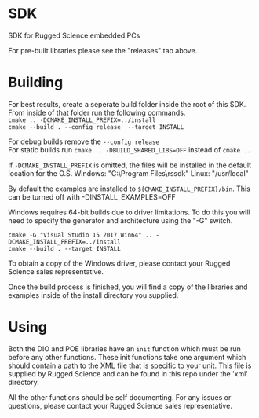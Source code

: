 # SDK
SDK for Rugged Science embedded PCs

For pre-built libraries please see the "releases" tab above.

# Building
For best results, create a seperate build folder inside the root of this SDK. From inside of that folder run the following commands.  
 `cmake .. -DCMAKE_INSTALL_PREFIX=../install`  
 `cmake --build . --config release  --target INSTALL`  
   
For debug builds remove the `--config release`  
For static builds run `cmake .. -DBUILD_SHARED_LIBS=OFF` instead of `cmake ..`  

If `-DCMAKE_INSTALL_PREFIX` is omitted, the files will be installed in the default location for the O.S.
Windows: "C:\Program Files\rssdk\"
Linux: "/usr/local"

By default the examples are installed to `${CMAKE_INSTALL_PREFIX}/bin`. This can be turned off with -DINSTALL_EXAMPLES=OFF

Windows requires 64-bit builds due to driver limitations. To do this you will need to specify the generator and architecture using the "-G" switch.  
  
`cmake -G "Visual Studio 15 2017 Win64" .. -DCMAKE_INSTALL_PREFIX=../install`  
`cmake --build . --target INSTALL`

To obtain a copy of the Windows driver, please contact your Rugged Science sales representative.

Once the build process is finished, you will find a copy of the libraries and examples inside of the install directory you supplied.

# Using
Both the DIO and POE libraries have an `init` function which must be run before any other functions. These init functions take one argument which should contain a path to the XML file that is specific to your unit. This file is supplied by Rugged Science and can be found in this repo under the 'xml' directory.

All the other functions should be self documenting. For any issues or questions, please contact your Rugged Science sales representative.